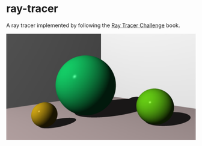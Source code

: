 # ray-tracer

A ray tracer implemented by following the [Ray Tracer Challenge](http://raytracerchallenge.com/) book.

![Example Output](example.png)
